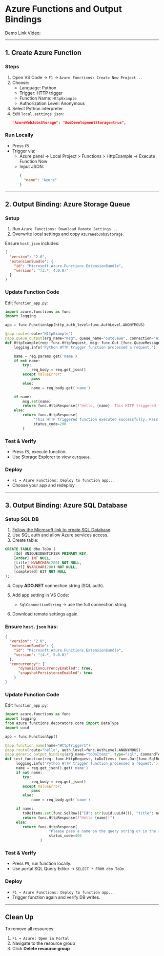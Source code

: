
#  Azure Functions and Output Bindings

Demo Link Video: 

---

## 1. Create Azure Function

### Steps

1. Open VS Code → `F1` → `Azure Functions: Create New Project...`
2. Choose:
   - Language: Python 
   - Trigger: HTTP trigger
   - Function Name: `HttpExample`
   - Authorization Level: Anonymous
3. Select Python interpreter.
4. Edit `local.settings.json`:
   ```json
   "AzureWebJobsStorage": "UseDevelopmentStorage=true",
   ```
   
### Run Locally

- Press `F5`
- Trigger via:
  - Azure panel → Local Project > Functions > HttpExample → Execute Function Now
  - Input JSON:
    ```json
    {
      "name": "Azure"
    }
    ```

---

## 2. Output Binding: Azure Storage Queue

### Setup

1. Run `Azure Functions: Download Remote Settings...`
2. Overwrite local settings and copy `AzureWebJobsStorage`.

Ensure `host.json` includes:

```json
{
  "version": "2.0",
  "extensionBundle": {
    "id": "Microsoft.Azure.Functions.ExtensionBundle",
    "version": "[3.*, 4.0.0)"
  }
}
```

### Update Function Code

Edit `function_app.py`:

```python
import azure.functions as func
import logging

app = func.FunctionApp(http_auth_level=func.AuthLevel.ANONYMOUS)

@app.route(route="HttpExample")
@app.queue_output(arg_name="msg", queue_name="outqueue", connection="AzureWebJobsStorage")
def HttpExample(req: func.HttpRequest, msg: func.Out [func.QueueMessage]) -> func.HttpResponse:
    logging.info('Python HTTP trigger function processed a request.')

    name = req.params.get('name')
    if not name:
        try:
            req_body = req.get_json()
        except ValueError:
            pass
        else:
            name = req_body.get('name')

    if name:
        msg.set(name)
        return func.HttpResponse(f"Hello, {name}. This HTTP triggered function executed successfully.")
    else:
        return func.HttpResponse(
             "This HTTP triggered function executed successfully. Pass a name in the query string or in the request body for a personalized response.",
             status_code=200
        )
```

### Test & Verify

- Press `F5`, execute function.
- Use Storage Explorer to view `outqueue`.

### Deploy

- `F1 → Azure Functions: Deploy to function app...`
- Choose your app and redeploy.

---

## 3. Output Binding: Azure SQL Database

### Setup SQL DB

1. [Follow the Microsoft link to create SQL Database](https://learn.microsoft.com/en-us/azure/azure-sql/database/single-database-create-quickstart)
2. Use SQL auth and allow Azure services access.
3. Create table:

```sql
CREATE TABLE dbo.ToDo (
    [Id] UNIQUEIDENTIFIER PRIMARY KEY,
    [order] INT NULL,
    [title] NVARCHAR(200) NOT NULL,
    [url] NVARCHAR(200) NOT NULL,
    [completed] BIT NOT NULL
);
```

4. Copy **ADO.NET** connection string (SQL auth).
5. Add app setting in VS Code:
   - `SqlConnectionString` → use the full connection string.

6. Download remote settings again.

### Ensure `host.json` has:

```json
{
  "version": "2.0",
  "extensionBundle": {
    "id": "Microsoft.Azure.Functions.ExtensionBundle",
    "version": "[4.*, 5.0.0)"
  },
  "concurrency": {
      "dynamicConcurrencyEnabled": true,
      "snapshotPersistenceEnabled": true
    }
}
```

### Update Function Code

Edit `function_app.py`:

```python
import azure.functions as func
import logging
from azure.functions.decorators.core import DataType
import uuid

app = func.FunctionApp()

@app.function_name(name="HttpTrigger1")
@app.route(route="hello", auth_level=func.AuthLevel.ANONYMOUS)
@app.generic_output_binding(arg_name="toDoItems", type="sql", CommandText="dbo.ToDo", ConnectionStringSetting="SqlConnectionString",data_type=DataType.STRING)
def test_function(req: func.HttpRequest, toDoItems: func.Out[func.SqlRow]) -> func.HttpResponse:
     logging.info('Python HTTP trigger function processed a request.')
     name = req.get_json().get('name')
     if not name:
        try:
            req_body = req.get_json()
        except ValueError:
            pass
        else:
            name = req_body.get('name')

     if name:
        toDoItems.set(func.SqlRow({"Id": str(uuid.uuid4()), "title": name, "completed": False, "url": ""}))
        return func.HttpResponse(f"Hello {name}!")
     else:
        return func.HttpResponse(
                    "Please pass a name on the query string or in the request body",
                    status_code=400
                )
```

### Test & Verify

- Press `F5`, run function locally.
- Use portal SQL Query Editor → `SELECT * FROM dbo.ToDo`

### Deploy

- `F1 → Azure Functions: Deploy to function app...`
- Trigger function again and verify DB writes.

---

## Clean Up

To remove all resources:

1. `F1 → Azure: Open in Portal`
2. Navigate to the resource group
3. Click **Delete resource group**
